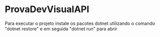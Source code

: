 # ProvaDevVisualAPI

Para executar o projeto instale os pacotes dotnet utilizando o comando "dotnet restore" e em seguida "dotnet run" para abrir
